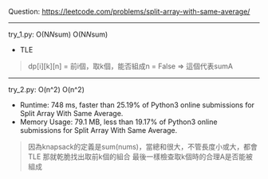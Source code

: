 Question: https://leetcode.com/problems/split-array-with-same-average/

---

try_1.py: O(N*N*sum) O(N*N*sum)

* TLE

> dp[i][k][n] = 前i個，取k個，能否組成n = False => 這個代表sumA

---

try_2.py: O(n^2) O(n^2)

* Runtime: 748 ms, faster than 25.19% of Python3 online submissions for Split Array With Same Average.
* Memory Usage: 79.1 MB, less than 19.17% of Python3 online submissions for Split Array With Same Average.

> 因為knapsack的定義是sum(nums)，當總和很大，不管長度小或大，都會TLE
> 那就乾脆找出取前k個的組合
> 最後一樣檢查取k個時的合理A是否能被組成

